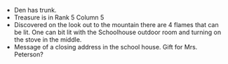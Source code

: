 - Den has trunk.
- Treasure is in Rank 5 Column 5
- Discovered on the look out to the mountain there are 4 flames that can be lit. One can bit lit with the Schoolhouse outdoor room and turning on the stove in the middle.
- Message of a closing address in the school house. Gift for Mrs. Peterson?